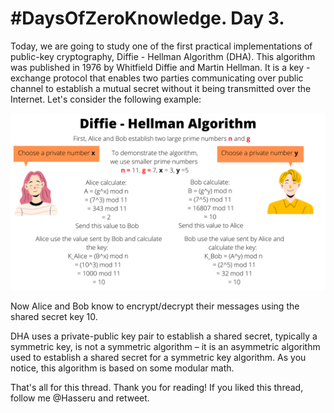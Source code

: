 # #DaysOfZeroKnowledge. Day 3.

Today, we are going to study one of the first practical implementations of public-key cryptography, Diffie - Hellman Algorithm (DHA). This algorithm was published in 1976 by Whitfield Diffie and Martin Hellman. It is a key - exchange protocol that enables two parties communicating over public channel to establish a mutual secret without it being transmitted over the Internet. Let's consider the following example: 

![Diffie - Hellman Algorithm](https://raw.githubusercontent.com/hasselalcala/DaysOfZeroKnowledge/main/images/diffie_Hellman.png)

Now Alice and Bob know to encrypt/decrypt their messages using the shared secret key 10.

DHA uses a private-public key pair to establish a shared secret, typically a symmetric key, is not a symmetric algorithm – it is an asymmetric algorithm used to establish a shared secret for a symmetric key algorithm. As you notice, this algorithm is based on some modular math. 

That's all for this thread. Thank you for reading! 
If you liked this thread, follow me @Hasseru and retweet.








